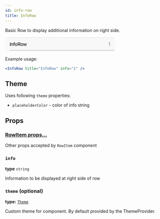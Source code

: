 ```yaml
---
id: info-row
title: InfoRow
---
```


Basic Row to display additional information on right side.

![InfoRow component](assets/info-row.png)
 

Example usage:
```jsx
<InfoRow title="InfoRow" info="1" />
```

## Theme
Uses following `theme` properties:
- `placeholderColor` - color of info string
 
## Props

### [RowItem props...](row-item.html#props)

Other props accepted by `RowItem` component

### `info`
**type** `string`

Information to be displayed at right side of row

### `theme` (optional)
**type:** [`Theme`](theme.html)
 
Custom theme for component. By default provided by the ThemeProvider.

